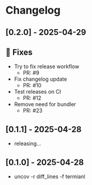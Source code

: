 # Changelog

## [0.2.0] - 2025-04-29

## 🐛 Fixes

- Try to fix release workflow
   - PR: #9
- Fix changelog update
   - PR: #10
- Test releases on CI
   - PR: #12
- Remove need for bundler
   - PR: #23




## [0.1.1] - 2025-04-28

- releasing...


## [0.1.0] - 2025-04-28

- uncov -r diff_lines -f termianl
